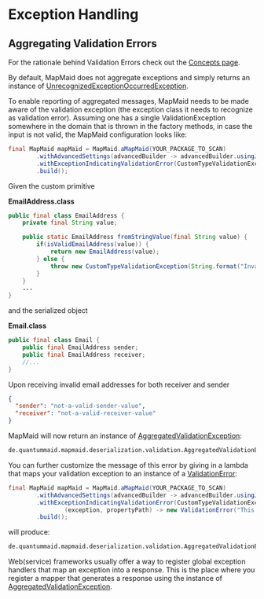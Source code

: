 # Exception Handling

## Aggregating Validation Errors

For the rationale behind Validation Errors check out the [Concepts page](Concepts.md#validation-errors).

By default, MapMaid does not aggregate exceptions and simply returns an instance of 
[UnrecognizedExceptionOccurredException](../core/src/main/java/de/quantummaid/mapmaid/deserialization/validation/UnrecognizedExceptionOccurredException.java).

To enable reporting of aggregated messages, MapMaid needs to be made aware of the validation exception (the exception 
class it needs to recognize as validation error). Assuming one has a single ValidationException somewhere in the domain
that is thrown in the factory methods, in case the input is not valid, the MapMaid configuration looks like:

<!---[CodeSnippet](aggregateException)-->
```java
final MapMaid mapMaid = MapMaid.aMapMaid(YOUR_PACKAGE_TO_SCAN)
        .withAdvancedSettings(advancedBuilder -> advancedBuilder.usingJsonMarshaller(GSON::toJson, GSON::fromJson))
        .withExceptionIndicatingValidationError(CustomTypeValidationException.class)
        .build();
```

Given the custom primitive

**EmailAddress.class**
```java
public final class EmailAddress {
    private final String value;

    public static EmailAddress fromStringValue(final String value) {
        if(isValidEmailAddress(value)) {
            return new EmailAddress(value);
        } else {
            throw new CustomTypeValidationException(String.format("Invalid email address %s", value));
        }
    }
    ...
}
```

and the serialized object

**Email.class**

```java
public final class Email {
    public final EmailAddress sender;
    public final EmailAddress receiver;
    //...
}
```

Upon receiving invalid email addresses for both receiver and sender

```json
{
  "sender": "not-a-valid-sender-value",
  "receiver": "not-a-valid-receiver-value"
}
```

MapMaid will now return an instance of [AggregatedValidationException](../core/src/main/java/de/quantummaid/mapmaid/deserialization/validation/AggregatedValidationException.java):

```bash
de.quantummaid.mapmaid.deserialization.validation.AggregatedValidationException: deserialization encountered validation errors. Validation error at 'receiver', Invalid email address: 'not-a-valid-receiver-value'; Validation error at 'sender', Invalid email address: 'not-a-valid-sender-value';
```

You can further customize the message of this error by giving in a lambda that maps your validation exception to an 
instance of a 
[ValidationError](../core/src/main/java/de/quantummaid/mapmaid/deserialization/validation/ValidationError.java):

<!---[CodeSnippet](mappedException)-->
```java
final MapMaid mapMaid = MapMaid.aMapMaid(YOUR_PACKAGE_TO_SCAN)
        .withAdvancedSettings(advancedBuilder -> advancedBuilder.usingJsonMarshaller(GSON::toJson, GSON::fromJson))
        .withExceptionIndicatingValidationError(CustomTypeValidationException.class,
                (exception, propertyPath) -> new ValidationError("This is a custom message we are reporting about " + exception.getMessage(), propertyPath))
        .build();
```

will produce:

```bash
de.quantummaid.mapmaid.deserialization.validation.AggregatedValidationException: deserialization encountered validation errors. Validation error at 'receiver', This is a custom message we are reporting about Invalid email address: 'not-a-valid-receiver-value'; Validation error at 'sender', This is a custom message we are reporting about Invalid email address: 'not-a-valid-sender-value';
```

Web(service) frameworks usually offer a way to register global exception handlers that map an exception into a response.
This is the place where you register a mapper that generates a response using the instance of
[AggregatedValidationException](../core/src/main/java/de/quantummaid/mapmaid/deserialization/validation/AggregatedValidationException.java).
